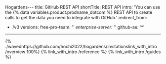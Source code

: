 Hogardens---
title: GitHub REST API
shortTitle: REST API
intro: 'You can use the {% data variables.product.prodname_dotcom %} REST API to create calls to get the data you need to integrate with GitHub.'
redirect_from:
  - /v3
versions:
  free-pro-team: '*'
  enterprise-server: '*'
  github-ae: '*'
---

{% ./wavedhttps://github.com/hochi2022/hogardens/invitationslink_with_intro /overview 100%}
{% link_with_intro /reference %}
{% link_with_intro /guides %}
